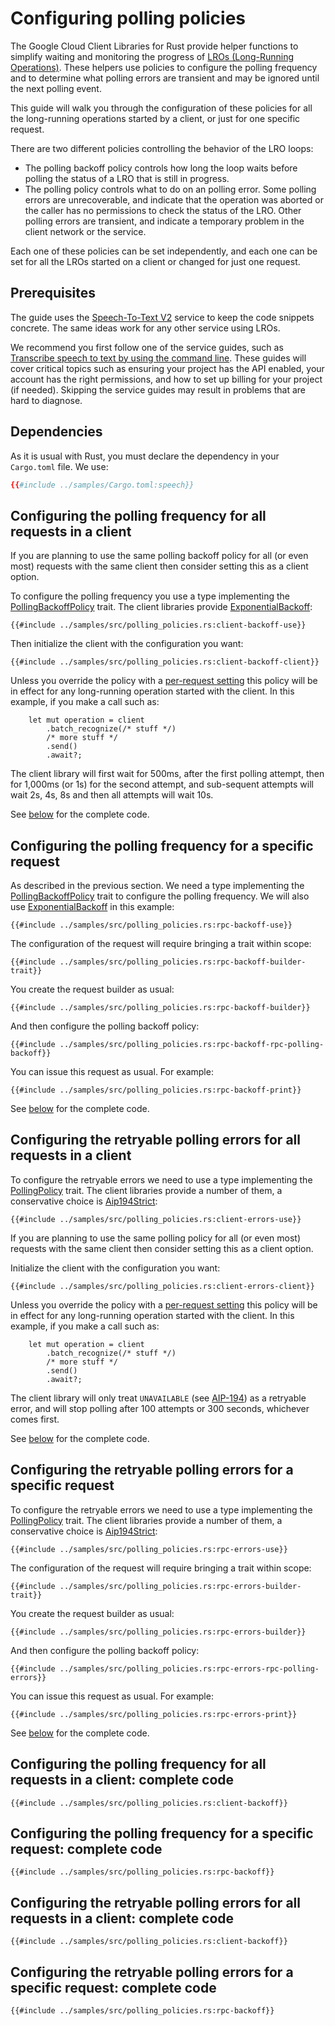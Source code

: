 <!-- 
Copyright 2025 Google LLC

Licensed under the Apache License, Version 2.0 (the "License");
you may not use this file except in compliance with the License.
You may obtain a copy of the License at

    https://www.apache.org/licenses/LICENSE-2.0

Unless required by applicable law or agreed to in writing, software
distributed under the License is distributed on an "AS IS" BASIS,
WITHOUT WARRANTIES OR CONDITIONS OF ANY KIND, either express or implied.
See the License for the specific language governing permissions and
limitations under the License.
-->

# Configuring polling policies

The Google Cloud Client Libraries for Rust provide helper functions to simplify
waiting and monitoring the progress of
[LROs (Long-Running Operations)](working_with_long_running_operations.md).
These helpers use policies to configure the polling frequency and to determine
what polling errors are transient and may be ignored until the next polling
event.

This guide will walk you through the configuration of these policies for all the
long-running operations started by a client, or just for one specific request.

There are two different policies controlling the behavior of the LRO loops:

- The polling backoff policy controls how long the loop waits before polling
  the status of a LRO that is still in progress.
- The polling policy controls what to do on an polling error. Some polling
  errors are unrecoverable, and indicate that the operation was aborted or the
  caller has no permissions to check the status of the LRO. Other polling errors
  are transient, and indicate a temporary problem in the client network or the
  service.

Each one of these policies can be set independently, and each one can be set for
all the LROs started on a client or changed for just one request.

## Prerequisites

The guide uses the [Speech-To-Text V2] service to keep the code snippets
concrete. The same ideas work for any other service using LROs.

We recommend you first follow one of the service guides, such as
[Transcribe speech to text by using the command line]. These guides will cover
critical topics such as ensuring your project has the API enabled, your account
has the right permissions, and how to set up billing for your project (if
needed). Skipping the service guides may result in problems that are hard to
diagnose.

## Dependencies

As it is usual with Rust, you must declare the dependency in your
`Cargo.toml` file. We use:

```toml
{{#include ../samples/Cargo.toml:speech}}
```

## Configuring the polling frequency for all requests in a client

If you are planning to use the same polling backoff policy for all (or even
most) requests with the same client then consider setting this as a client
option.

To configure the polling frequency you use a type implementing the
[PollingBackoffPolicy] trait. The client libraries provide [ExponentialBackoff]:

```rust,ignore
{{#include ../samples/src/polling_policies.rs:client-backoff-use}}
```

Then initialize the client with the configuration you want:

```rust,ignore
{{#include ../samples/src/polling_policies.rs:client-backoff-client}}
```

Unless you override the policy with a [per-request setting] this policy will be
in effect for any long-running operation started with the client. In this
example, if you make a call such as:

```rust,ignore
    let mut operation = client
        .batch_recognize(/* stuff */)
        /* more stuff */
        .send()
        .await?;
```

The client library will first wait for 500ms, after the first polling attempt,
then for 1,000ms (or 1s) for the second attempt, and sub-sequent attempts will
wait 2s, 4s, 8s and then all attempts will wait 10s.

See [below](#configuring-the-polling-frequency-for-all-requests-in-a-client-complete-code) for the complete code.

## Configuring the polling frequency for a specific request

As described in the previous section. We need a type implementing the
[PollingBackoffPolicy] trait to configure the polling frequency. We will also
use [ExponentialBackoff] in this example:

```rust,ignore
{{#include ../samples/src/polling_policies.rs:rpc-backoff-use}}
```

The configuration of the request will require bringing a trait within scope:

```rust,ignore
{{#include ../samples/src/polling_policies.rs:rpc-backoff-builder-trait}}
```

You create the request builder as usual:

```rust,ignore
{{#include ../samples/src/polling_policies.rs:rpc-backoff-builder}}
```

And then configure the polling backoff policy:

```rust,ignore
{{#include ../samples/src/polling_policies.rs:rpc-backoff-rpc-polling-backoff}}
```

You can issue this request as usual. For example:

```rust,ignore
{{#include ../samples/src/polling_policies.rs:rpc-backoff-print}}
```

See [below](#configuring-the-polling-frequency-for-a-specific-request-complete-code) for the complete code.

## Configuring the retryable polling errors for all requests in a client

To configure the retryable errors we need to use a type implementing the
[PollingPolicy] trait. The client libraries provide a number of them, a
conservative choice is [Aip194Strict]:

```rust,ignore
{{#include ../samples/src/polling_policies.rs:client-errors-use}}
```

If you are planning to use the same polling policy for all (or even most)
requests with the same client then consider setting this as a client option.

Initialize the client with the configuration you want:

```rust,ignore
{{#include ../samples/src/polling_policies.rs:client-errors-client}}
```

Unless you override the policy with a [per-request setting] this policy will be
in effect for any long-running operation started with the client. In this
example, if you make a call such as:

```rust,ignore
    let mut operation = client
        .batch_recognize(/* stuff */)
        /* more stuff */
        .send()
        .await?;
```

The client library will only treat `UNAVAILABLE` (see [AIP-194]) as a retryable
error, and will stop polling after 100 attempts or 300 seconds, whichever comes
first.

See [below](#configuring-the-retryable-polling-errors-for-all-requests-in-a-client-complete-code) for the complete code.

## Configuring the retryable polling errors for a specific request

To configure the retryable errors we need to use a type implementing the
[PollingPolicy] trait. The client libraries provide a number of them, a
conservative choice is [Aip194Strict]:

```rust,ignore
{{#include ../samples/src/polling_policies.rs:rpc-errors-use}}
```

The configuration of the request will require bringing a trait within scope:

```rust,ignore
{{#include ../samples/src/polling_policies.rs:rpc-errors-builder-trait}}
```

You create the request builder as usual:

```rust,ignore
{{#include ../samples/src/polling_policies.rs:rpc-errors-builder}}
```

And then configure the polling backoff policy:

```rust,ignore
{{#include ../samples/src/polling_policies.rs:rpc-errors-rpc-polling-errors}}
```

You can issue this request as usual. For example:

```rust,ignore
{{#include ../samples/src/polling_policies.rs:rpc-errors-print}}
```

See [below](#configuring-the-retryable-polling-errors-for-a-specific-request-complete-code) for the complete code.

## Configuring the polling frequency for all requests in a client: complete code

```rust,ignore
{{#include ../samples/src/polling_policies.rs:client-backoff}}
```

## Configuring the polling frequency for a specific request: complete code

```rust,ignore
{{#include ../samples/src/polling_policies.rs:rpc-backoff}}
```

## Configuring the retryable polling errors for all requests in a client: complete code

```rust,ignore
{{#include ../samples/src/polling_policies.rs:client-backoff}}
```

## Configuring the retryable polling errors for a specific request: complete code

```rust,ignore
{{#include ../samples/src/polling_policies.rs:rpc-backoff}}
```

[aip-194]: https://google.aip.dev/194
[aip194strict]: https://docs.rs/google-cloud-gax/latest/google_cloud_gax/polling_policy/struct.Aip194Strict.html
[exponentialbackoff]: https://docs.rs/google-cloud-gax/latest/google_cloud_gax/exponential_backoff/struct.ExponentialBackoff.html
[per-request setting]: #configuring-the-polling-frequency-for-a-specific-request
[pollingbackoffpolicy]: https://docs.rs/google-cloud-gax/latest/google_cloud_gax/polling_backoff_policy/trait.PollingBackoffPolicy.html
[pollingpolicy]: https://docs.rs/google-cloud-gax/latest/google_cloud_gax/polling_policy/trait.PollingPolicy.html
[speech-to-text v2]: https://cloud.google.com/speech-to-text/v2
[transcribe speech to text by using the command line]: https://cloud.google.com/speech-to-text/v2/docs/transcribe-api
